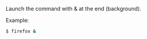 <!-- 
.. title: Open programs with the terminal without being stuck to the terminal
.. slug: open-programs-with-the-terminal-without-being-stuck-to-the-terminal
.. date: 2013-01-01T00:00:13+02:00
.. tags: archlinux, bash
.. link: 
.. description: 
.. type: text
-->

Launch the command with & at the end (background).

Example:

```bash
$ firefox &
```

